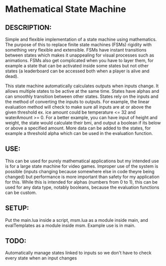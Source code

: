 # Mathematical State Machine


## DESCRIPTION: 
Simple and flexible implementation of a state machine using mathematics. The purpose of this to replace finite state machines (FSMs) rigidity with something very flexible and extensible. FSMs have instant transitions between states which makes it unappealing for visual processes such as animations. FSMs also get complicated when you have to layer them, for example a state that can be activated inside some states but not other states (a leaderboard can be accessed both when a player is alive and dead).

This state machine automatically calculates outputs when inputs change.  It allows multiple states to be active at the same time. States have alphas and can smoothly transition between other states. States rely on the inputs and the method of converting the inputs to outputs. For example, the linear evaluation method will check to make sure all inputs are at or above the given threshold ex. ice amount could be temperature <= 32 and waterAmount >= 0. For a better example, you can have input of height and weight, the state would calculate their bmi, and output a boolean if its below or above a specified amount. More data can be added to the states, for example a threshold alpha which can be used in the evaluation function.

## USE: 
This can be used for purely mathematical applications but my intended use is for a large state machine for video games. Improper use of the system is possible (inputs changing because somewhere else in code theyre being changed) but performance is more important than safety for my application for this. While this is intended for alphas (numbers from 0 to 1), this can be used for any data type, notably booleans, because the evaluation functions can be custom.

## SETUP: 
Put the main.lua inside a script, msm.lua as a module inside main, and evalTemplates as a module inside msm. Example use is in main. 

## TODO: 
Automatically manage states linked to inputs so we don't have to check every state when an input changes
